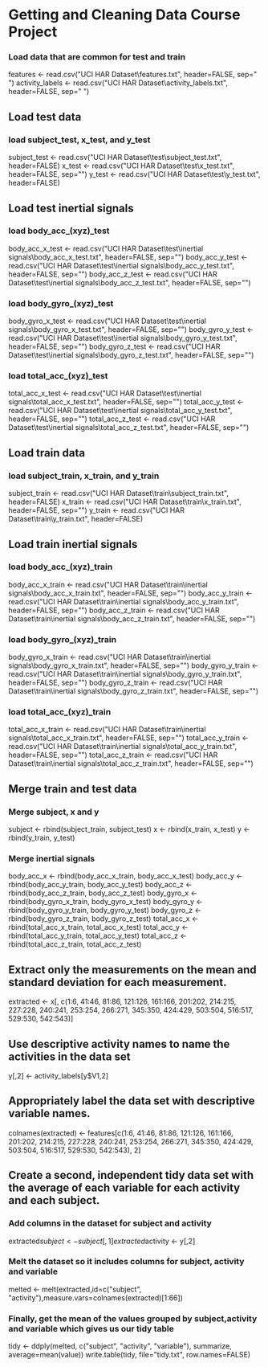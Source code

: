 # Getting and Cleaning Data Course Project
 
### Load data that are common for test and train
features <- read.csv("UCI HAR Dataset\\features.txt", header=FALSE, sep=" ")
activity_labels <- read.csv("UCI HAR Dataset\\activity_labels.txt", header=FALSE, sep=" ")

## Load test data
### load subject_test, x_test, and y_test
subject_test <- read.csv("UCI HAR Dataset\\test\\subject_test.txt", header=FALSE)
x_test <- read.csv("UCI HAR Dataset\\test\\x_test.txt", header=FALSE, sep="")
y_test <- read.csv("UCI HAR Dataset\\test\\y_test.txt", header=FALSE)

## Load test inertial signals
### load body_acc_(xyz)_test
body_acc_x_test <- read.csv("UCI HAR Dataset\\test\\inertial signals\\body_acc_x_test.txt", header=FALSE, sep="")
body_acc_y_test <- read.csv("UCI HAR Dataset\\test\\inertial signals\\body_acc_y_test.txt", header=FALSE, sep="")
body_acc_z_test <- read.csv("UCI HAR Dataset\\test\\inertial signals\\body_acc_z_test.txt", header=FALSE, sep="")
### load body_gyro_(xyz)_test
body_gyro_x_test <- read.csv("UCI HAR Dataset\\test\\inertial signals\\body_gyro_x_test.txt", header=FALSE, sep="")
body_gyro_y_test <- read.csv("UCI HAR Dataset\\test\\inertial signals\\body_gyro_y_test.txt", header=FALSE, sep="")
body_gyro_z_test <- read.csv("UCI HAR Dataset\\test\\inertial signals\\body_gyro_z_test.txt", header=FALSE, sep="")
### load total_acc_(xyz)_test
total_acc_x_test <- read.csv("UCI HAR Dataset\\test\\inertial signals\\total_acc_x_test.txt", header=FALSE, sep="")
total_acc_y_test <- read.csv("UCI HAR Dataset\\test\\inertial signals\\total_acc_y_test.txt", header=FALSE, sep="")
total_acc_z_test <- read.csv("UCI HAR Dataset\\test\\inertial signals\\total_acc_z_test.txt", header=FALSE, sep="")

## Load train data
### load subject_train, x_train, and y_train
subject_train <- read.csv("UCI HAR Dataset\\train\\subject_train.txt", header=FALSE)
x_train <- read.csv("UCI HAR Dataset\\train\\x_train.txt", header=FALSE, sep="")
y_train <- read.csv("UCI HAR Dataset\\train\\y_train.txt", header=FALSE)

## Load train inertial signals
### load body_acc_(xyz)_train
body_acc_x_train <- read.csv("UCI HAR Dataset\\train\\inertial signals\\body_acc_x_train.txt", header=FALSE, sep="")
body_acc_y_train <- read.csv("UCI HAR Dataset\\train\\inertial signals\\body_acc_y_train.txt", header=FALSE, sep="")
body_acc_z_train <- read.csv("UCI HAR Dataset\\train\\inertial signals\\body_acc_z_train.txt", header=FALSE, sep="")
### load body_gyro_(xyz)_train
body_gyro_x_train <- read.csv("UCI HAR Dataset\\train\\inertial signals\\body_gyro_x_train.txt", header=FALSE, sep="")
body_gyro_y_train <- read.csv("UCI HAR Dataset\\train\\inertial signals\\body_gyro_y_train.txt", header=FALSE, sep="")
body_gyro_z_train <- read.csv("UCI HAR Dataset\\train\\inertial signals\\body_gyro_z_train.txt", header=FALSE, sep="")
### load total_acc_(xyz)_train
total_acc_x_train <- read.csv("UCI HAR Dataset\\train\\inertial signals\\total_acc_x_train.txt", header=FALSE, sep="")
total_acc_y_train <- read.csv("UCI HAR Dataset\\train\\inertial signals\\total_acc_y_train.txt", header=FALSE, sep="")
total_acc_z_train <- read.csv("UCI HAR Dataset\\train\\inertial signals\\total_acc_z_train.txt", header=FALSE, sep="")

## Merge train and test data
### Merge subject, x and y
subject <- rbind(subject_train, subject_test)
x <- rbind(x_train, x_test)
y <- rbind(y_train, y_test)
### Merge inertial signals
body_acc_x <- rbind(body_acc_x_train, body_acc_x_test)
body_acc_y <- rbind(body_acc_y_train, body_acc_y_test)
body_acc_z <- rbind(body_acc_z_train, body_acc_z_test)
body_gyro_x <- rbind(body_gyro_x_train, body_gyro_x_test)
body_gyro_y <- rbind(body_gyro_y_train, body_gyro_y_test)
body_gyro_z <- rbind(body_gyro_z_train, body_gyro_z_test)
total_acc_x <- rbind(total_acc_x_train, total_acc_x_test)
total_acc_y <- rbind(total_acc_y_train, total_acc_y_test)
total_acc_z <- rbind(total_acc_z_train, total_acc_z_test)

## Extract only the measurements on the mean and standard deviation for each measurement.
extracted <- x[, c(1:6, 41:46, 81:86, 121:126, 161:166, 201:202, 214:215, 227:228, 240:241, 253:254, 266:271, 345:350, 424:429, 503:504, 516:517, 529:530, 542:543)]

## Use descriptive activity names to name the activities in the data set
y[,2] <- activity_labels[y$V1,2]

## Appropriately label the data set with descriptive variable names. 
colnames(extracted) <- features[c(1:6, 41:46, 81:86, 121:126, 161:166, 201:202, 214:215, 227:228, 240:241, 253:254, 266:271, 345:350, 424:429, 503:504, 516:517, 529:530, 542:543), 2]

## Create a second, independent tidy data set with the average of each variable for each activity and each subject.

### Add columns in the dataset for subject and activity
extracted$subject <- subject[,1]
extracted$activity <- y[,2]

### Melt the dataset so it includes columns for subject, activity and variable
melted <- melt(extracted,id=c("subject", "activity"),measure.vars=colnames(extracted)[1:66])

### Finally, get the mean of the values grouped by subject,activity and variable which gives us our tidy table
tidy <- ddply(melted, c("subject", "activity", "variable"), summarize, average=mean(value))
write.table(tidy, file="tidy.txt", row.names=FALSE)
